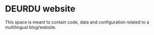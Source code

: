 # DEURDU website

This space is meant to contain code, data and configuration related to a multilingual blog/website.

